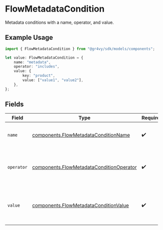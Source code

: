 # FlowMetadataCondition

Metadata conditions with a name, operator, and value.

## Example Usage

```typescript
import { FlowMetadataCondition } from "@gr4vy/sdk/models/components";

let value: FlowMetadataCondition = {
    name: "metadata",
    operator: "includes",
    value: {
        key: "product",
        value: ["value1", "value2"],
    },
};
```

## Fields

| Field                                                                                                | Type                                                                                                 | Required                                                                                             | Description                                                                                          | Example                                                                                              |
| ---------------------------------------------------------------------------------------------------- | ---------------------------------------------------------------------------------------------------- | ---------------------------------------------------------------------------------------------------- | ---------------------------------------------------------------------------------------------------- | ---------------------------------------------------------------------------------------------------- |
| `name`                                                                                               | [components.FlowMetadataConditionName](../../models/components/flowmetadataconditionname.md)         | :heavy_check_mark:                                                                                   | The type of match made for this rule.                                                                | metadata                                                                                             |
| `operator`                                                                                           | [components.FlowMetadataConditionOperator](../../models/components/flowmetadataconditionoperator.md) | :heavy_check_mark:                                                                                   | The comparison to make on the currency code `value`.                                                 | includes                                                                                             |
| `value`                                                                                              | [components.FlowMetadataConditionValue](../../models/components/flowmetadataconditionvalue.md)       | :heavy_check_mark:                                                                                   | The metadata to compare the transaction to.                                                          |                                                                                                      |